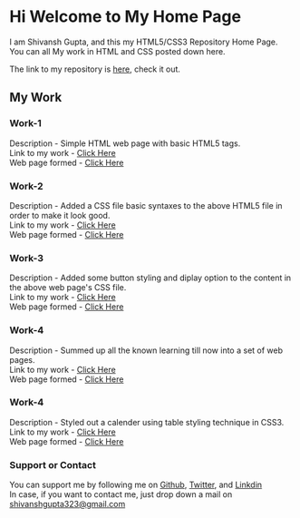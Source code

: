 # Hi Welcome to My Home Page
I am Shivansh Gupta, and this my HTML5/CSS3 Repository Home Page.<br />
You can all My work in HTML and CSS posted down here.<br />

The link to my repository is [here](https://github.com/shivansh052k/HTML5-CSS3), check it out.<br />

## My Work
### Work-1

Description - Simple HTML web page with basic HTML5 tags.<br />
Link to my work - [Click Here](https://github.com/shivansh052k/HTML5-CSS3/blob/master/Project1_2.html) <br />
Web page formed - [Click Here](https://shivansh052k.github.io/HTML5-CSS3/Project1_2.html) <br />

### Work-2

Description - Added a CSS file basic syntaxes to the above HTML5 file in order to make it look good.<br />
Link to my work - [Click Here](https://github.com/shivansh052k/HTML5-CSS3/tree/master/Project2) <br />
Web page formed - [Click Here](https://shivansh052k.github.io/HTML5-CSS3/Project2/Project1_2.html) <br />

### Work-3

Description - Added some button styling and diplay option to the content in the above web page's CSS file.<br />
Link to my work - [Click Here](https://github.com/shivansh052k/HTML5-CSS3/tree/master/Project2.1) <br />
Web page formed - [Click Here](https://shivansh052k.github.io/HTML5-CSS3/Project2.1/Page.html) <br />

### Work-4

Description - Summed up all the known learning till now into a set of web pages.<br />
Link to my work - [Click Here](https://github.com/shivansh052k/HTML5-CSS3/tree/master/Assignment-3) <br />
Web page formed - [Click Here](https://shivansh052k.github.io/HTML5-CSS3/Assignment-3/index.html) <br />

### Work-4

Description - Styled out a calender using table styling technique in CSS3.<br />
Link to my work - [Click Here](https://github.com/shivansh052k/HTML5-CSS3/tree/master/Calender) <br />
Web page formed - [Click Here](https://shivansh052k.github.io/HTML5-CSS3/Calender/Calender.html) <br />

### Support or Contact

You can support me by following me on [Github](https://github.com/shivansh052k), [Twitter](https://twitter.com/shivansh_052k), and [Linkdin](https://www.linkedin.com/in/shivansh-gupta-96a68a170/)<br />
In case, if you want to contact me, just drop down a mail on [shivanshgupta323@gmail.com](shivanshgupta323@gmail.com)
